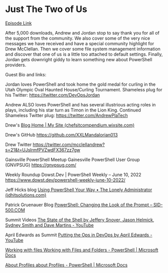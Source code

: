 # Just The Two of Us

[Episode Link](https://powershellpodcast.podbean.com/e/just-the-two-of-us/)

After 5,000 downloads, Andrew and Jordan stop to say thank you for all of the support from the community. We also cover some of the very nice messages we have received and have a special community highlight for Drew McClellan. Then we cover some file system management information and discover that one of us is a little too attached to default settings. Finally, Jordan gets downright giddy to learn something new about PowerShell providers.

 

Guest Bio and links:

Jordan loves PowerShell and took home the gold medal for curling in the Utah Olympic Oval Haunted House/Curling Tournament. Shameless plug for his Twitter: https://twitter.com/DevOpsJordan

 

Andrew ALSO loves PowerShell and has several illustrious acting roles in plays, including his star turn as Timon in the Lion King. Continued Shameless Twitter plug: https://twitter.com/AndrewPlaTech

 

Drew's [Blog Home | My Site (chefsitcompendium.wixsite.com)](https://chefsitcompendium.wixsite.com/chefs)

Drew's GitHub https://github.com/XXLMandalorian013

Drew Twitter https://twitter.com/mcclellandrew?s=21&t=UJsIrmfPVZwdFX367zz7gw

Gainsville PowerShell Meetup Gainesville PowerShell User Group (GNVPSUG) https://gnvpsug.com/

Weekly Roundup Dowst.Dev | PowerShell Weekly – June 10, 2022 https://www.dowst.dev/powershell-weekly-june-10-2022/

Jeff Hicks blog [Using PowerShell Your Way • The Lonely Administrator (jdhitsolutions.com)](https://jdhitsolutions.com/blog/powershell/9057/using-powershell-your-way/)

Patrick Gruenauer Blog [PowerShell: Changing the Look of the Prompt – SID-500.COM](https://sid-500.com/2022/06/08/powershell-changing-the-look-of-the-prompt/)

Summit Videos [The State of the Shell by Jeffery Snover, Jason Helmick, Sydney Smith and Dave Martins - YouTube](https://www.youtube.com/watch?v=MHy6iS2a6E0&list=PLfeA8kIs7Cocj9vy9XxXvjCkLhsoCELgr)

April Edwards as Summit [Putting the Ops in DevOps by April Edwards - YouTube](https://www.youtube.com/watch?v=pvx-6wRiCBs&list=PLfeA8kIs7Cocj9vy9XxXvjCkLhsoCELgr&index=3)

[Working with files Working with Files and Folders - PowerShell | Microsoft Docs](https://docs.microsoft.com/en-us/powershell/scripting/samples/working-with-files-and-folders?view=powershell-7.2)

[About Profiles about Profiles - PowerShell | Microsoft Docs](https://docs.microsoft.com/en-us/powershell/module/microsoft.powershell.core/about/about_profiles?view=powershell-7.2)
